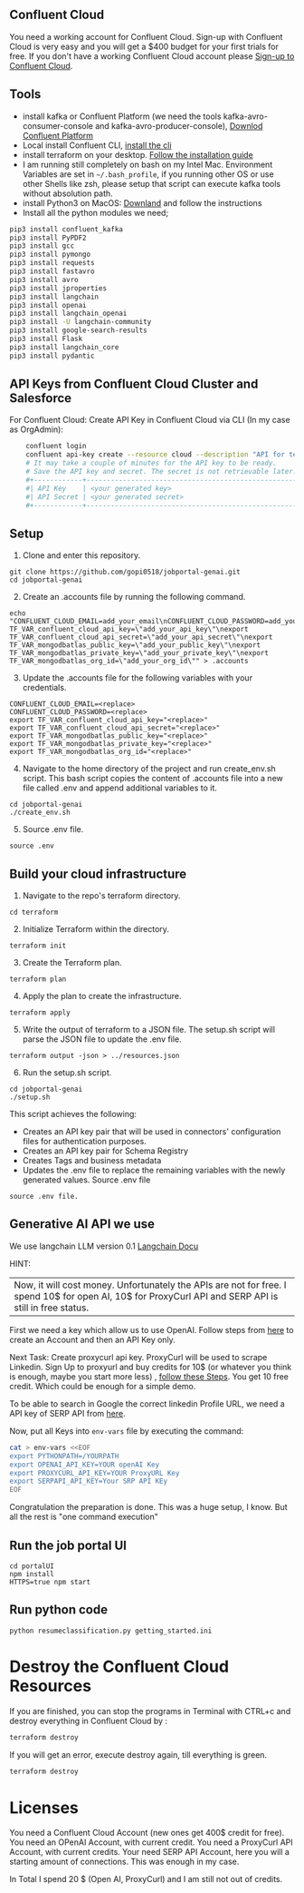 ## Confluent Cloud

You need a working account for Confluent Cloud. Sign-up with Confluent Cloud is very easy and you will get a $400 budget for your first trials for free. If you don't have a working Confluent Cloud account please [Sign-up to Confluent Cloud](https://www.confluent.io/confluent-cloud/tryfree/?utm_campaign=tm.campaigns_cd.Q124_EMEA_Stream-Processing-Essentials&utm_source=marketo&utm_medium=workshop).

## Tools

* install kafka or Confluent Platform (we need the tools kafka-avro-consumer-console and kafka-avro-producer-console), [Downlod Confluent Platform](https://www.confluent.io/get-started/?product=self-managed)
* Local install Confluent CLI, [install the cli](https://docs.confluent.io/confluent-cli/current/install.html) 
* install terraform on your desktop. [Follow the installation guide](https://developer.hashicorp.com/terraform/tutorials/aws-get-started/install-cli)
* I am running still completely on bash on my Intel Mac. Environment Variables are set in `~/.bash_profile`, if you running other OS or use other Shells like zsh, please setup that script can execute kafka tools without absolution path.
* install Python3 on MacOS: [Downland](https://www.python.org/downloads/macos/) and follow the instructions
* Install all the python modules we need;
```bash
pip3 install confluent_kafka
pip3 install PyPDF2
pip3 install gcc
pip3 install pymongo
pip3 install requests
pip3 install fastavro
pip3 install avro
pip3 install jproperties
pip3 install langchain
pip3 install openai
pip3 install langchain_openai
pip3 install -U langchain-community
pip3 install google-search-results
pip3 install Flask
pip3 install langchain_core
pip3 install pydantic
```

## API Keys from Confluent Cloud Cluster and Salesforce

For Confluent Cloud: Create API Key in Confluent Cloud via CLI (In my case as OrgAdmin):
```bash
    confluent login
    confluent api-key create --resource cloud --description "API for terraform"
    # It may take a couple of minutes for the API key to be ready.
    # Save the API key and secret. The secret is not retrievable later.
    #+------------+------------------------------------------------------------------+
    #| API Key    | <your generated key>                                             |
    #| API Secret | <your generated secret>                                          |
    #+------------+------------------------------------------------------------------+
```
## Setup
1. Clone and enter this repository.
```
git clone https://github.com/gopi0518/jobportal-genai.git
cd jobportal-genai
```
2. Create an .accounts file by running the following command.
```
echo "CONFLUENT_CLOUD_EMAIL=add_your_email\nCONFLUENT_CLOUD_PASSWORD=add_your_password\nexport TF_VAR_confluent_cloud_api_key=\"add_your_api_key\"\nexport TF_VAR_confluent_cloud_api_secret=\"add_your_api_secret\"\nexport TF_VAR_mongodbatlas_public_key=\"add_your_public_key\"\nexport TF_VAR_mongodbatlas_private_key=\"add_your_private_key\"\nexport TF_VAR_mongodbatlas_org_id=\"add_your_org_id\"" > .accounts
```
3. Update the .accounts file for the following variables with your credentials.
```
CONFLUENT_CLOUD_EMAIL=<replace>
CONFLUENT_CLOUD_PASSWORD=<replace>
export TF_VAR_confluent_cloud_api_key="<replace>"
export TF_VAR_confluent_cloud_api_secret="<replace>"
export TF_VAR_mongodbatlas_public_key="<replace>"
export TF_VAR_mongodbatlas_private_key="<replace>"
export TF_VAR_mongodbatlas_org_id="<replace>"
```
4. Navigate to the home directory of the project and run create_env.sh script. This bash script copies the content of .accounts file into a new file called .env and append additional variables to it.
```
cd jobportal-genai
./create_env.sh
```
5. Source .env file.
```
source .env
```
## Build your cloud infrastructure
1. Navigate to the repo's terraform directory.
```
cd terraform
```
2. Initialize Terraform within the directory.
```
terraform init
```
3. Create the Terraform plan.
```
terraform plan
```
4. Apply the plan to create the infrastructure.
```
terraform apply
```
5. Write the output of terraform to a JSON file. The setup.sh script will parse the JSON file to update the .env file.
```
terraform output -json > ../resources.json
```
6. Run the setup.sh script.
```
cd jobportal-genai
./setup.sh
```
This script achieves the following:

* Creates an API key pair that will be used in connectors' configuration files for authentication purposes.
* Creates an API key pair for Schema Registry
* Creates Tags and business metadata
* Updates the .env file to replace the remaining variables with the newly generated values.
Source .env file
```
source .env file.
```
## Generative AI API we use

We use langchain LLM version 0.1 [Langchain Docu](https://python.langchain.com/docs/get_started/introduction)

HINT:
<table><tr><td>Now, it will cost money. Unfortunately the APIs are not for free. I spend 10$ for open AI, 10$ for ProxyCurl API and SERP API is still in free status.</td></tr></table>

First we need a key which allow us to use OpenAI. Follow steps from [here](https://platform.openai.com/docs/quickstart/account-setup) to create an Account and then an API Key only.

Next Task: Create proxycurl api key. ProxyCurl will be used to scrape Linkedin. Sign Up to proxyurl and buy credits for 10$ (or whatever you think is enough, maybe you start more less) , [follow these Steps](https://nubela.co/proxycurl). You get 10 free credit. Which could be enough for a simple demo.

To be able to search in Google the correct linkedin Profile URL, we need a API key of SERP API from [here](https://serpapi.com/).

Now, put all Keys into `env-vars` file by executing the command:
```bash
cat > env-vars <<EOF
export PYTHONPATH=/YOURPATH
export OPENAI_API_KEY=YOUR openAI Key
export PROXYCURL_API_KEY=YOUR ProxyURL Key
export SERPAPI_API_KEY=Your SRP API KEy
EOF
```

Congratulation the preparation is done. This was a huge setup, I know. But all the rest is "one command execution"

## Run the job portal UI
```
cd portalUI
npm install
HTTPS=true npm start

```
## Run python code

```
python resumeclassification.py getting_started.ini
```

# Destroy the Confluent Cloud Resources
If you are finished, you can stop the programs in Terminal with CTRL+c and destroy everything in Confluent Cloud by :
```bash
terraform destroy
``` 

If you will get an error, execute destroy again, till everything is green.
```bash
terraform destroy
``` 

# Licenses
You need a Confluent Cloud Account (new ones get 400$ credit for free).
You need an OPenAI Account, with current credit.
You need a ProxyCurl API Account, with current credits.
Your need SERP API Account, here you will a starting amount of connections. This was enough in my case.

In  Total I spend 20 $ (Open AI, ProxyCurl) and I am still not out of credits.

